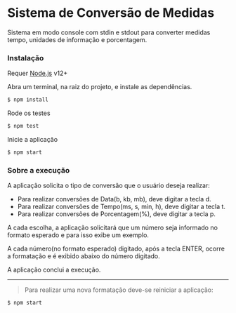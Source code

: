 # Sistema de Conversão de Medidas
Sistema em modo console com stdin e stdout para converter medidas tempo, unidades de informação e porcentagem. 

### Instalação

Requer [Node.js](https://nodejs.org/) v12+ 

Abra um terminal, na raiz do projeto, e instale as dependências. 
```sh
$ npm install 
```
Rode os testes

```sh
$ npm test
```
Inicie a aplicação

```sh
$ npm start
```

### Sobre a execução

A aplicação solicita o tipo de conversão que o usuário deseja realizar:

- Para realizar conversões de Data(b, kb, mb), deve digitar a tecla d.
- Para realizar conversões de Tempo(ms, s, min, h), deve digitar a tecla t.
- Para realizar conversões de Porcentagem(%), deve digitar a tecla p.

 A cada escolha, a aplicação solicitará que um número seja informado no formato esperado e para isso exibe um exemplo.

 A cada número(no formato esperado) digitado, após a tecla ENTER, ocorre a formatação e é exibido abaixo do número digitado.

 A aplicação conclui a execução.

------
> Para realizar uma nova formatação deve-se reiniciar a aplicação:

```sh
$ npm start